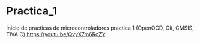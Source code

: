 # Practica_1
Inicio de practicas de microcontroladores practica 1 (OpenOCD, Git, CMSIS, TIVA C)
https://youtu.be/QvyX7m6RcZY
